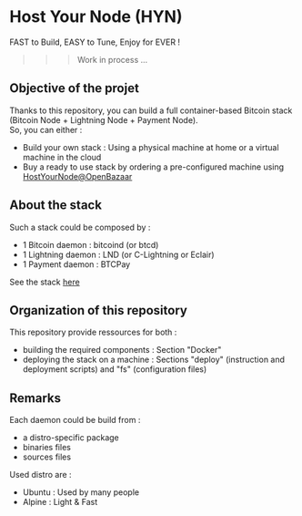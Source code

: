 Host Your Node (HYN)
==
FAST to Build, EASY to Tune, Enjoy for EVER !

>>> Work in process ...

Objective of the projet
- 
Thanks to this repository, you can build a  full container-based Bitcoin stack (Bitcoin Node + Lightning Node + Payment Node).  
So, you can either :
* Build your own stack : Using a physical machine at home or a virtual machine in the cloud
* Buy a ready to use stack by ordering a pre-configured machine using <a href="https://openbazaar.com/store/QmacnmoLh9Fbqn29JYifgB7yyxpPfW9Ezo6BDETNLpYcgQ">HostYourNode@OpenBazaar</a>

About the stack 
-
Such a stack could be composed by : 
  - 1 Bitcoin daemon : bitcoind (or btcd)
  - 1 Lightning daemon : LND (or C-Lightning or Eclair)
  - 1 Payment daemon : BTCPay
  
  See the stack <a href="http://bit.ly/2yp0iHW">here</a>

Organization of this repository
-
This repository provide ressources for both :
* building the required components : Section "Docker"
* deploying the stack on a machine : Sections "deploy" (instruction and deployment scripts) and "fs" (configuration files)

Remarks
-
Each daemon could be build from :
   - a distro-specific package
   - binaries files
   - sources files

Used distro are :
   - Ubuntu : Used by many people 
   - Alpine : Light & Fast
